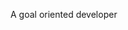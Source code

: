 A goal oriented developer 

<!---
oreElijah/oreElijah is a ✨ special ✨ repository because its `README.md` (this file) appears on your GitHub profile.
You can click the Preview link to take a look at your changes.
--->
